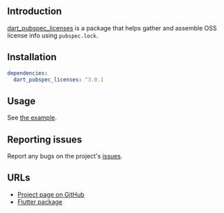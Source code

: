 ## Introduction

[dart_pubspec_licenses](https://pub.dev/packages/dart_pubspec_licenses) is a package that helps gather and assemble OSS license info using `pubspec.lock`.

## Installation

```yaml
dependencies:
  dart_pubspec_licenses: ^3.0.1
```

## Usage

See [the example](https://github.com/espresso3389/flutter_oss_licenses/blob/master/packages/dart_pubspec_licenses/example/generate_licenses.dart).

## Reporting issues

Report any bugs on the project's [issues](https://github.com/espresso3389/flutter_oss_licenses/issues).

## URLs

- [Project page on GitHub](https://github.com/espresso3389/flutter_oss_licenses)
- [Flutter package](https://pub.dev/packages/flutter_oss_licenses)
